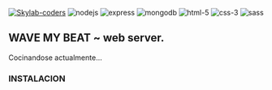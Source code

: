 [![Skylab-coders](https://mtzfactory.github.io/logos/png/skylab-coders.png)](http://www.skylabcoders.com/)
![nodejs](https://mtzfactory.github.io/logos/png-2/nodejs.png)
![express](https://mtzfactory.github.io/logos/png-2/express.png)
![mongodb](https://mtzfactory.github.io/logos/png-2/pug.png)
![html-5](https://mtzfactory.github.io/logos/png-2/html-5.png)
![css-3](https://mtzfactory.github.io/logos/png-2/css-3.png)
![sass](https://mtzfactory.github.io/logos/png-2/sass.png)

## WAVE MY BEAT ~ web server.

Cocinandose actualmente...

### INSTALACION
